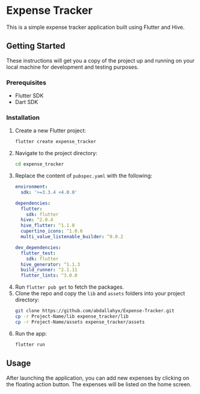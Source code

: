 # Expense Tracker

This is a simple expense tracker application built using Flutter and Hive.

## Getting Started

These instructions will get you a copy of the project up and running on your local machine for development and testing purposes.

### Prerequisites

- Flutter SDK
- Dart SDK

### Installation

1. Create a new Flutter project:
   ```bash
   flutter create expense_tracker
   ```
2. Navigate to the project directory:
   ```bash
   cd expense_tracker
   ```
3. Replace the content of `pubspec.yaml` with the following:
   ```yaml
   environment:
     sdk: '>=3.3.4 <4.0.0'

   dependencies:
     flutter:
       sdk: flutter
     hive: ^2.0.4
     hive_flutter: ^1.1.0
     cupertino_icons: ^1.0.6
     multi_value_listenable_builder: ^0.0.2

   dev_dependencies:
     flutter_test:
       sdk: flutter
     hive_generator: ^1.1.3
     build_runner: ^2.1.11
     flutter_lints: ^3.0.0
   ```
4. Run `flutter pub get` to fetch the packages.
5. Clone the repo and copy the `lib` and `assets` folders into your project directory:
   ```bash
   git clone https://github.com/abdallahyx/Expense-Tracker.git
   cp -r Project-Name/lib expense_tracker/lib
   cp -r Project-Name/assets expense_tracker/assets
   ```
6. Run the app:
   ```bash
   flutter run
   ```

## Usage

After launching the application, you can add new expenses by clicking on the floating action button. The expenses will be listed on the home screen.

